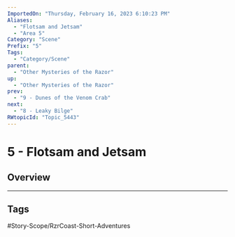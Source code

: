 ```yaml
---
ImportedOn: "Thursday, February 16, 2023 6:10:23 PM"
Aliases:
  - "Flotsam and Jetsam"
  - "Area 5"
Category: "Scene"
Prefix: "5"
Tags:
  - "Category/Scene"
parent:
  - "Other Mysteries of the Razor"
up:
  - "Other Mysteries of the Razor"
prev:
  - "9 - Dunes of the Venom Crab"
next:
  - "8 - Leaky Bilge"
RWtopicId: "Topic_5443"
---
```

# 5 - Flotsam and Jetsam
## Overview

---
## Tags
#Story-Scope/RzrCoast-Short-Adventures


